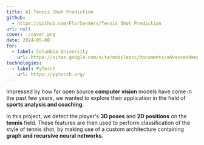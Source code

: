 ```yaml
---
title: AI Tennis Shot Prediction
github:
  - https://github.com/FlorSanders/Tennis_Shot_Prediction
url: null
cover: ./cover.png
date: 2024-05-08
for:
  - label: Columbia University
    url: https://sites.google.com/site/mobiledcc/documents/advanceddeeplearning
technologies:
  - label: PyTorch
    url: https://pytorch.org/
---
```


Impressed by how far open source **computer vision** models have come in the past few years, we wanted to explore their application in the field of **sports analysis and coaching**.

In this project, we detect the player's **3D poses** and **2D positions** on the **tennis** field. These features are then used to perform classification of the style of tennis shot, by making use of a custom architecture containing **graph and recursive neural networks**.
